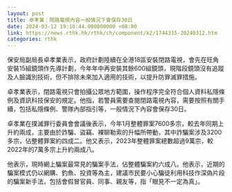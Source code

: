 ```yaml
---
layout: post
title: 卓孝業：閉路電視內容一般情況下會保存30日
date: 2024-03-12 19:10:44.000000000 +08:00
link: https://news.rthk.hk/rthk/ch/component/k2/1744315-20240312.htm
categories: rthk
---
```


保安局副局長卓孝業表示，政府計劃陸續在全港18區安裝閉路電視，會先在旺角安裝15組鏡頭作先導計劃，今年年中再安裝其餘600組鏡頭，現階段鏡頭沒有追蹤及人臉識別技術，但不排除未來加入適用的技術，以提升防罪滅罪措施。

卓孝業表示，閉路電視只會拍攝公眾地方範圍，操作程序完全符合個人資料私隱條例及資訊科技保安的規定。他指，若警員需要查閱閉路電視內容，需要按照有關手續，包括私隱條例、警隊內部指引等，一般情況下內容會保存30日。

卓孝業在撲滅罪行委員會會議後表示，今年1月整體罪案7600多宗，較去年同期上升約兩成，主要由於詐騙、盜竊、裸聊勒索的升幅所帶動，其中詐騙案涉及3200多宗，佔整體罪案約四成二。他又表示，2023年整體罪案總數超過9萬宗，較2022年的7萬多宗上升約兩成八。

他表示，現時網上騙案最常見的騙案手法，佔整體騙案約六成八。他表示，近期的騙案模式仍以網購、釣魚、投資等為主，建議市民要小心騙徒利用科技作深偽片段的騙案新手法，包括會假冒官員、同事、親友等，指「眼見不一定為真」。
